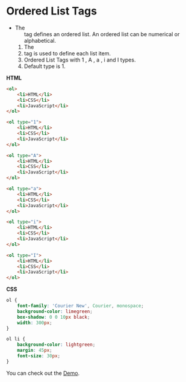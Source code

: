 # Ordered List Tags

- The <ol> tag defines an ordered list. An ordered list can be numerical or alphabetical.
- The <li> tag is used to define each list item.
- Ordered List Tags with 1 , A , a , i and I types.
- Default type is 1.


**HTML**

```HTML
<ol>
    <li>HTML</li>
    <li>CSS</li>
    <li>JavaScript</li>
</ol>

<ol type="1">
    <li>HTML</li>
    <li>CSS</li>
    <li>JavaScript</li>
</ol>

<ol type="A">
    <li>HTML</li>
    <li>CSS</li>
    <li>JavaScript</li>
</ol>

<ol type="a">
    <li>HTML</li>
    <li>CSS</li>
    <li>JavaScript</li>
</ol>

<ol type="i">
    <li>HTML</li>
    <li>CSS</li>
    <li>JavaScript</li>
</ol>

<ol type="I">
    <li>HTML</li>
    <li>CSS</li>
    <li>JavaScript</li>
</ol>

```

**CSS**

```CSS
ol {
    font-family: 'Courier New', Courier, monospace;
    background-color: limegreen;
    box-shadow: 0 0 10px black;
    width: 300px;
}

ol li {
    background-color: lightgreen;
    margin: 45px;
    font-size: 30px;
}
```

You can check out the [Demo](https://praveenorugantitech.github.io/praveenorugantitech-html/8_Ordered%20List/Demo).



